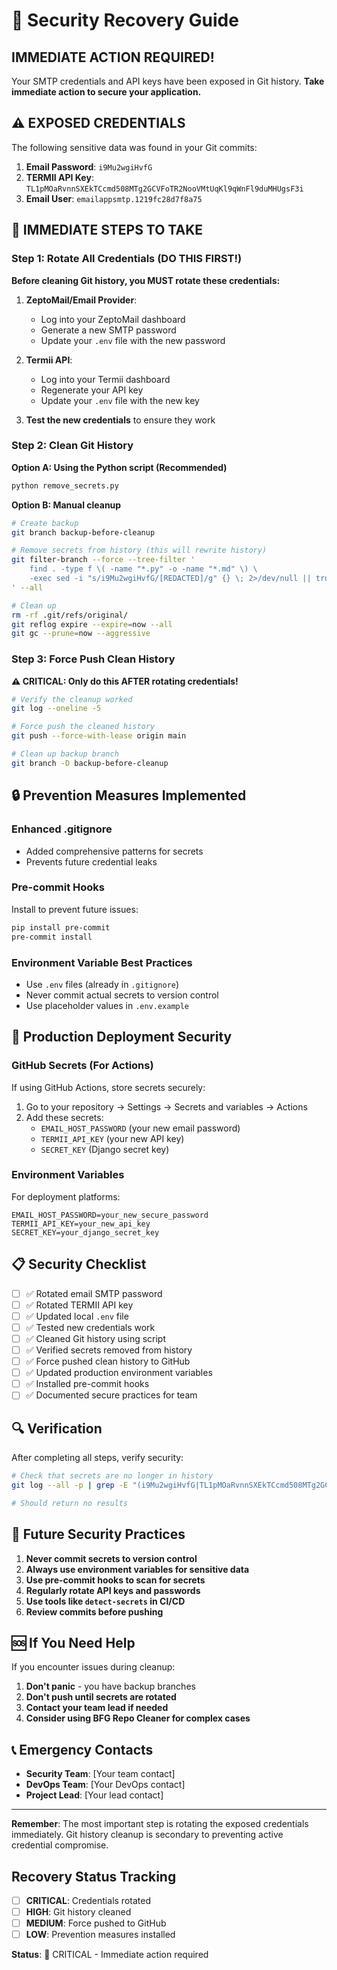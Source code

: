 # 🚨 Security Recovery Guide

## IMMEDIATE ACTION REQUIRED!

Your SMTP credentials and API keys have been exposed in Git history. **Take immediate action to secure your application.**

## ⚠️ EXPOSED CREDENTIALS

The following sensitive data was found in your Git commits:

1. **Email Password**: `i9Mu2wgiHvfG`
2. **TERMII API Key**: `TL1pMOaRvnnSXEkTCcmd508MTg2GCVFoTR2NooVMtUqKl9qWnFl9duMHUgsF3i`  
3. **Email User**: `emailappsmtp.1219fc28d7f8a75`

## 🔧 IMMEDIATE STEPS TO TAKE

### Step 1: Rotate All Credentials (DO THIS FIRST!)

**Before cleaning Git history, you MUST rotate these credentials:**

1. **ZeptoMail/Email Provider**:
   - Log into your ZeptoMail dashboard
   - Generate a new SMTP password
   - Update your `.env` file with the new password

2. **Termii API**:
   - Log into your Termii dashboard
   - Regenerate your API key
   - Update your `.env` file with the new key

3. **Test the new credentials** to ensure they work

### Step 2: Clean Git History

**Option A: Using the Python script (Recommended)**
```bash
python remove_secrets.py
```

**Option B: Manual cleanup**
```bash
# Create backup
git branch backup-before-cleanup

# Remove secrets from history (this will rewrite history)
git filter-branch --force --tree-filter '
    find . -type f \( -name "*.py" -o -name "*.md" \) \
    -exec sed -i "s/i9Mu2wgiHvfG/[REDACTED]/g" {} \; 2>/dev/null || true
' --all

# Clean up
rm -rf .git/refs/original/
git reflog expire --expire=now --all
git gc --prune=now --aggressive
```

### Step 3: Force Push Clean History

**⚠️ CRITICAL: Only do this AFTER rotating credentials!**

```bash
# Verify the cleanup worked
git log --oneline -5

# Force push the cleaned history
git push --force-with-lease origin main

# Clean up backup branch
git branch -D backup-before-cleanup
```

## 🔒 Prevention Measures Implemented

### Enhanced .gitignore
- Added comprehensive patterns for secrets
- Prevents future credential leaks

### Pre-commit Hooks
Install to prevent future issues:
```bash
pip install pre-commit
pre-commit install
```

### Environment Variable Best Practices
- Use `.env` files (already in `.gitignore`)
- Never commit actual secrets to version control
- Use placeholder values in `.env.example`

## 🚀 Production Deployment Security

### GitHub Secrets (For Actions)
If using GitHub Actions, store secrets securely:

1. Go to your repository → Settings → Secrets and variables → Actions
2. Add these secrets:
   - `EMAIL_HOST_PASSWORD` (your new email password)
   - `TERMII_API_KEY` (your new API key)
   - `SECRET_KEY` (Django secret key)

### Environment Variables
For deployment platforms:
```env
EMAIL_HOST_PASSWORD=your_new_secure_password
TERMII_API_KEY=your_new_api_key
SECRET_KEY=your_django_secret_key
```

## 📋 Security Checklist

- [ ] ✅ Rotated email SMTP password
- [ ] ✅ Rotated TERMII API key
- [ ] ✅ Updated local `.env` file
- [ ] ✅ Tested new credentials work
- [ ] ✅ Cleaned Git history using script
- [ ] ✅ Verified secrets removed from history
- [ ] ✅ Force pushed clean history to GitHub
- [ ] ✅ Updated production environment variables
- [ ] ✅ Installed pre-commit hooks
- [ ] ✅ Documented secure practices for team

## 🔍 Verification

After completing all steps, verify security:

```bash
# Check that secrets are no longer in history
git log --all -p | grep -E "(i9Mu2wgiHvfG|TL1pMOaRvnnSXEkTCcmd508MTg2GCVFoTR2NooVMtUqKl9qWnFl9duMHUgsF3i)"

# Should return no results
```

## 🚨 Future Security Practices

1. **Never commit secrets to version control**
2. **Always use environment variables for sensitive data**
3. **Use pre-commit hooks to scan for secrets**
4. **Regularly rotate API keys and passwords**
5. **Use tools like `detect-secrets` in CI/CD**
6. **Review commits before pushing**

## 🆘 If You Need Help

If you encounter issues during cleanup:

1. **Don't panic** - you have backup branches
2. **Don't push until secrets are rotated**
3. **Contact your team lead if needed**
4. **Consider using BFG Repo Cleaner for complex cases**

## 📞 Emergency Contacts

- **Security Team**: [Your team contact]
- **DevOps Team**: [Your DevOps contact]
- **Project Lead**: [Your lead contact]

---

**Remember**: The most important step is rotating the exposed credentials immediately. Git history cleanup is secondary to preventing active credential compromise.

## Recovery Status Tracking

- [ ] **CRITICAL**: Credentials rotated
- [ ] **HIGH**: Git history cleaned  
- [ ] **MEDIUM**: Force pushed to GitHub
- [ ] **LOW**: Prevention measures installed

**Status**: 🔴 CRITICAL - Immediate action required
